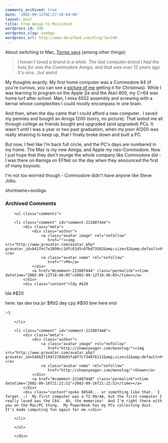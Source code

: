 ```yaml
---
comments_archived: true
date: '2002-09-11T02:27:18-04:00'
layout: post
title: From Amiga to Macintosh
wordpress_id: 248
wordpress_slug: ooobga
wordpress_url: http://www.decafbad.com/blog/?p=248
---
```

<p>About switching to Mac, <a href="http://torrez.org/archives/000313.php">Torrez says</a> (among other things):<blockquote><i>I haven't loved a brand in a while. The last computer brand I had the hots for was the Commodore Amiga, and that was over 12 years ago. It's nice...but weird.</i></blockquote>My thoughts exactly.  My first home computer was a Commodore 64 (if you're curious, you can see a <a href="http://www.decafbad.com/gallery/lil-kid-me/aao">picture of me</a> getting it for Christmas).  While I was learning to program on the Apple ][e and the Atari 800, my C=64 was home turf after school.  Man, I miss 6502 assembly and screwing with a kernal whose complexities I could mostly encompass in one brain.</p>
<p>And then, when the day came that I could afford a new computer..  I saved my pennies and bought an Amiga 1200 (sorry, no picture).  That lasted me all through college as friends bought and upgraded (and upgraded) PCs.  It wasn't until I was a year or two past graduation, when my poor A1200 was really straining to keep up, that I finally broke down and built a PC.</p>
<p>But now, I feel like I'm back full circle, and the PC's days are numbered in my home.  The Mac is my new Amiga, and Apple my neo-Commodore.  Now I just hope that they don't munge the whole company like Commodore did - I was there on #amiga on EFNet on the day when they announced the first of many buyouts.</p>
<p>I'm not too worried though - Commodore didn't have anyone like Steve Jobs.</p>
<!--more-->
shortname=ooobga

<div id="comments" class="comments archived-comments">
            <h3>Archived Comments</h3>
            
        <ul class="comments">
            
        <li class="comment" id="comment-221087444">
            <div class="meta">
                <div class="author">
                    <a class="avatar image" rel="nofollow" 
                       href=""><img src="http://www.gravatar.com/avatar.php?gravatar_id=b41fec7e2890cc1dfc61d5c07bd73562&amp;size=32&amp;default=http://mediacdn.disqus.com/1320279820/images/noavatar32.png"/></a>
                    <a class="avatar name" rel="nofollow" 
                       href="">PK</a>
                </div>
                <a href="#comment-221087444" class="permalink"><time datetime="2002-09-12T18:46:05">2002-09-12T18:46:05</time></a>
            </div>
            <div class="content">ldy #$20
lda #$20

here:
tax
dex
txa
jsr $ffd2
dey
cpy #$00
bne here
end

:-)</div>
            
        </li>
    
        <li class="comment" id="comment-221087448">
            <div class="meta">
                <div class="author">
                    <a class="avatar image" rel="nofollow" 
                       href="http://shawnyeager.com/monolog/"><img src="http://www.gravatar.com/avatar.php?gravatar_id=546b2f1947278db93fa8f7c734876111&amp;size=32&amp;default=http://mediacdn.disqus.com/1320279820/images/noavatar32.png"/></a>
                    <a class="avatar name" rel="nofollow" 
                       href="http://shawnyeager.com/monolog/">Shawn</a>
                </div>
                <a href="#comment-221087448" class="permalink"><time datetime="2002-09-16T21:22:52">2002-09-16T21:22:52</time></a>
            </div>
            <div class="content">poke 60540... or something like that.  I forget. ;)  My first computer was a TI-99/4A, but the first computer I really loved was the C64.  Ah, the memories!  And I'm right there with you on the Mac/PC thing.  My PowerBook has my PCs collecting dust.  It's made computing fun again for me.</div>
            
        </li>
    
        </ul>
    
        </div>
    